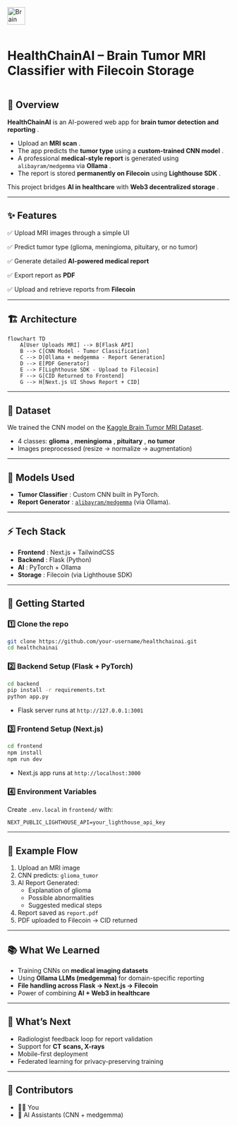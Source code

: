 <img src="https://github.com/user-attachments/assets/35a3c274-04c1-4a8b-803b-11e9eccf83e9" 
     alt="Brain MRI" 
     style="height: 40px; vertical-align: middle;">
<h1 style="display: inline-block; vertical-align: middle; margin-right: 10px;">
  HealthChainAI – Brain Tumor MRI Classifier with Filecoin Storage
</h1>

## 📌 Overview

**HealthChainAI** is an AI-powered web app for **brain tumor detection and reporting** .

- Upload an **MRI scan** .
- The app predicts the **tumor type** using a **custom-trained CNN model** .
- A professional **medical-style report** is generated using `alibayram/medgemma` via **Ollama** .
- The report is stored **permanently on Filecoin** using **Lighthouse SDK** .

This project bridges **AI in healthcare** with **Web3 decentralized storage** .

---

## ✨ Features

✅ Upload MRI images through a simple UI

✅ Predict tumor type (glioma, meningioma, pituitary, or no tumor)

✅ Generate detailed **AI-powered medical report**

✅ Export report as **PDF**

✅ Upload and retrieve reports from **Filecoin**

---

## 🏗️ Architecture

```mermaid
flowchart TD
    A[User Uploads MRI] --> B[Flask API]
    B --> C[CNN Model - Tumor Classification]
    C --> D[Ollama + medgemma - Report Generation]
    D --> E[PDF Generator]
    E --> F[Lighthouse SDK - Upload to Filecoin]
    F --> G[CID Returned to Frontend]
    G --> H[Next.js UI Shows Report + CID]
```

---

## 📂 Dataset

We trained the CNN model on the [Kaggle Brain Tumor MRI Dataset](https://www.kaggle.com/datasets/masoudnickparvar/brain-tumor-mri-dataset).

- 4 classes: **glioma** , **meningioma** , **pituitary** , **no tumor**
- Images preprocessed (resize → normalize → augmentation)

---

## 🧠 Models Used

- **Tumor Classifier** : Custom CNN built in PyTorch.
- **Report Generator** : [`alibayram/medgemma`](https://ollama.ai/library/alibayram/medgemma) (via Ollama).

---

## ⚡ Tech Stack

- **Frontend** : Next.js + TailwindCSS
- **Backend** : Flask (Python)
- **AI** : PyTorch + Ollama
- **Storage** : Filecoin (via Lighthouse SDK)

---

## 🚀 Getting Started

### 1️⃣ Clone the repo

```bash
git clone https://github.com/your-username/healthchainai.git
cd healthchainai
```

### 2️⃣ Backend Setup (Flask + PyTorch)

```bash
cd backend
pip install -r requirements.txt
python app.py
```

- Flask server runs at `http://127.0.0.1:3001`

### 3️⃣ Frontend Setup (Next.js)

```bash
cd frontend
npm install
npm run dev
```

- Next.js app runs at `http://localhost:3000`

### 4️⃣ Environment Variables

Create `.env.local` in `frontend/` with:

```env
NEXT_PUBLIC_LIGHTHOUSE_API=your_lighthouse_api_key
```

---

## 📄 Example Flow

1. Upload an MRI image
2. CNN predicts: `glioma_tumor`
3. AI Report Generated:
   - Explanation of glioma
   - Possible abnormalities
   - Suggested medical steps
4. Report saved as `report.pdf`
5. PDF uploaded to Filecoin → CID returned

---

## 📚 What We Learned

- Training CNNs on **medical imaging datasets**
- Using **Ollama LLMs (medgemma)** for domain-specific reporting
- **File handling across Flask → Next.js → Filecoin**
- Power of combining **AI + Web3 in healthcare**

---

## 🔮 What’s Next

- Radiologist feedback loop for report validation
- Support for **CT scans, X-rays**
- Mobile-first deployment
- Federated learning for privacy-preserving training

---

## 🤝 Contributors

- 👨‍💻 You
- 🤖 AI Assistants (CNN + medgemma)
